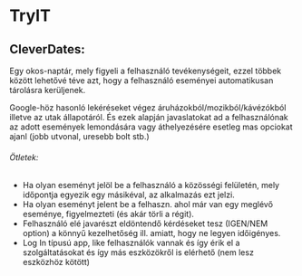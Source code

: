 # TryIT
## CleverDates:

Egy okos-naptár, mely figyeli a felhasználó tevékenységeit, ezzel többek között lehetővé téve azt, hogy a felhasználó eseményei automatikusan tárolásra kerüljenek.

Google-höz hasonló lekéréseket végez áruházokból/mozikból/kávézókból illetve az utak állapotáról. És ezek alapján javaslatokat ad a felhasználónak az adott események lemondására vagy áthelyezésére esetleg mas opciokat ajanl (jobb utvonal, uresebb bolt stb.)


###### Ötletek:
- Ha olyan eseményt jelöl be a felhasználó a közösségi felületén, mely időpontja egyezik egy másikéval, az alkalmazás ezt jelzi.
- Ha olyan eseményt jelent be a felhaszn. ahol már van egy meglévő eseménye, figyelmezteti (és akár törli a régit).
- Felhasználó elé javarészt eldöntendő kérdéseket tesz (IGEN/NEM option) a könnyű kezelhetőség ill. amiatt, hogy ne legyen időigényes.
- Log In típusú app, like felhasználók vannak és így érik el a szolgáltatásokat és így más eszközökről is elérhető (nem lesz eszközhöz kötött)
